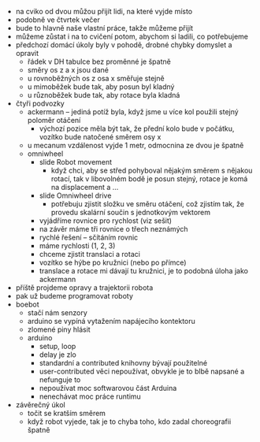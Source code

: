 - na cviko od dvou můžou přijít lidi, na které vyjde místo
- podobně ve čtvrtek večer
- bude to hlavně naše vlastní práce, takže můžeme přijít
- můžeme zůstat i na to cvičení potom, abychom si ladili, co potřebujeme
- předchozí domácí úkoly byly v pohodě, drobné chybky domyslet a opravit
	- řádek v DH tabulce bez proměnné je špatně
	- směry os z a x jsou dané
	- u rovnoběžných os z osa x směřuje stejně
	- u mimoběžek bude tak, aby posun byl kladný
	- u různoběžek bude tak, aby rotace byla kladná
- čtyři podvozky
	- ackermann – jediná potíž byla, když jsme u více kol použili stejný poloměr otáčení
		- výchozí pozice měla být tak, že přední kolo bude v počátku, vozítko bude natočené směrem osy x
	- u mecanum vzdálenost vyjde 1 metr, odmocnina ze dvou je špatně
	- omniwheel
		- slide Robot movement
			- když chci, aby se střed pohyboval nějakým směrem s nějakou rotací, tak v libovolném bodě je posun stejný, rotace je komá na displacement a …
		- slide Omniwheel drive
			- potřebuju zjistit složku ve směru otáčení, což zjistím tak, že provedu skalární součin s jednotkovým vektorem
		- vyjádříme rovnice pro rychlost (viz sešit)
		- na závěr máme tři rovnice o třech neznámých
		- rychlé řešení – sčítáním rovnic
		- máme rychlosti (1, 2, 3)
		- chceme zjistit translaci a rotaci
		- vozítko se hýbe po kružnici (nebo po přímce)
		- translace a rotace mi dávají tu kružnici, je to podobná úloha jako ackermann
- příště projdeme opravy a trajektorii robota
- pak už budeme programovat roboty
- boebot
	- stačí nám senzory
	- arduino se vypíná vytažením napájecího kontektoru
	- zlomené piny hlásit
	- arduino
		- setup, loop
		- delay je zlo
		- standardní a contributed knihovny bývají použitelné
		- user-contributed věci nepoužívat, obvykle je to blbě napsané a nefunguje to
		- nepoužívat moc softwarovou část Arduina
		- nenechávat moc práce runtimu
- závěrečný úkol
	- točit se kratším směrem
	- když robot vyjede, tak je to chyba toho, kdo zadal choreografii špatně
